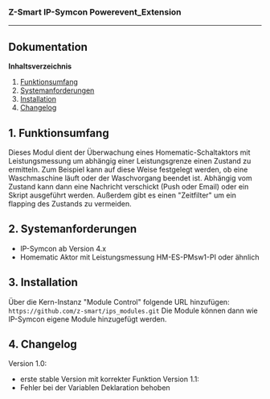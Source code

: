 ### Z-Smart IP-Symcon Powerevent_Extension
---

## Dokumentation

**Inhaltsverzeichnis**

1. [Funktionsumfang](#1-funktionsumfang) 
2. [Systemanforderungen](#2-systemanforderungen)
3. [Installation](#3-installation)
4. [Changelog](#4-changelog) 

## 1. Funktionsumfang
Dieses Modul dient der Überwachung eines Homematic-Schaltaktors mit Leistungsmessung um abhängig einer Leistungsgrenze einen Zustand zu ermitteln.
Zum Beispiel kann auf diese Weise festgelegt werden, ob eine Waschmaschine läuft oder der Waschvorgang beendet ist. Abhängig vom Zustand kann dann eine 
Nachricht verschickt (Push oder Email) oder ein Skript ausgeführt werden. Außerdem gibt es einen "Zeitfilter" um ein flapping des Zustands zu vermeiden.

## 2. Systemanforderungen
- IP-Symcon ab Version 4.x
- Homematic Aktor mit Leistungsmessung HM-ES-PMsw1-PI oder ähnlich

## 3. Installation
Über die Kern-Instanz "Module Control" folgende URL hinzufügen:
`https://github.com/z-smart/ips_modules.git`
Die Module können dann wie IP-Symcon eigene Module hinzugefügt werden.


## 4. Changelog
Version 1.0:
  - erste stable Version mit korrekter Funktion
Version 1.1:
  - Fehler bei der Variablen Deklaration behoben
  
